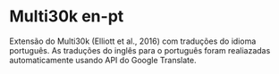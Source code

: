 # Multi30k en-pt
Extensão do Multi30k (Elliott et al., 2016) com traduções do idioma português. As traduções do inglês para o português foram realiazadas automaticamente usando API do Google Translate. 

<!--
Extension of the Multi30k (Elliott et al., 2016) dataset with Portuguese translations. The translation of English captions into Portuguese was automatically performed using Google Translate API.
-->

